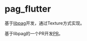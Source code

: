 # pag_flutter

基于[libpag](https://github.com/Tencent/libpag)开发，通过Texture方式实现。

基于libpag的一个PR开发[PR](https://github.com/Tencent/libpag/pull/188)。
